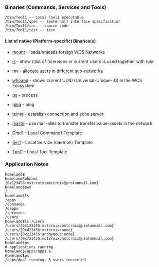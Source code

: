 ### Binaries (Commands, Services and Tools)

```
/bin/Tool1 -- Local Tool1 executable
/bin/Tool1/spec -- (external) interface specification
/bin/Tool1/src -- source code
/bin/Tool1/test -- test
```

#### List of native (Platform-specific) Binaries(s)

* [mount](/bin/mount) - loads/unloads foreign WCS Networks
* [ls](/bin/ls) - show (l)ist of (s)ervices or current Users is used together with /usr 
* [mv](/bin/mv) - allocate users in different sub-networks
* [whoami](/bin/whoami) - shows current UUID (Universal-Unique-ID) in the WCS Ecosystem
* [ps](/bin/ps) - process
* [ping](/bin/ping) - ping
* [telnet](/bin/telnet) - establish connection and echo server
* [mailto](/bin/mailto) - use mail-alies to transfer transfer value-assets in the network

* [Cmd1](/bin/Cmd1) - Local Command1 Template
* [Ser1](/bin/Serv1) - Local Service (daemon) Template
* [Tool1](/bin/Tool1) - Local Tool Template


### Application Notes

```
homeland$
homeland$whoami
{0x123456:mstcroix:mstcroix@protonmail.com}
homeland$pwd
/
homeland$ls
/apps
/commands
/dapps
/services
/users
homeland$ls /users
/users/{0x123456:mstcroix:mstcroix@protonmail.com}
/users/{0x423456:mstcroix:none}
/users/{0x223456:anonymous:none}
/users/{0x723456:mstcroix:mstcroix@protonmail.com}
homeland$ps
0 applications running
homeland$/apps/App1 &
homeland$ps
/apps/App1 running. 5 users connected
```
